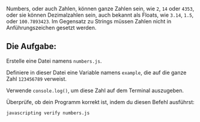 Numbers, oder auch Zahlen, können ganze Zahlen sein, wie `2`, `14` oder `4353`, oder sie können
Dezimalzahlen sein, auch bekannt als Floats, wie `3.14`, `1.5`, oder `100.7893423`.
Im Gegensatz zu Strings müssen Zahlen nicht in Anführungszeichen gesetzt werden.

## Die Aufgabe:

Erstelle eine Datei namens `numbers.js`.

Definiere in dieser Datei eine Variable namens `example`, die auf die ganze Zahl `123456789` verweist.

Verwende `console.log()`, um diese Zahl auf dem Terminal auszugeben.

Überprüfe, ob dein Programm korrekt ist, indem du diesen Befehl ausführst:

`javascripting verify numbers.js`

